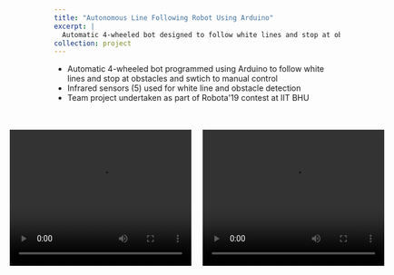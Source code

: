 ```yaml
---
title: "Autonomous Line Following Robot Using Arduino"
excerpt: |
  Automatic 4-wheeled bot designed to follow white lines and stop at obstacles. Team project undertaken as part of Robota'19 contest at IIT BHU 
collection: project
---
```


- Automatic 4-wheeled bot programmed using Arduino to follow white lines and stop at obstacles and swtich to manual control
- Infrared sensors (5) used for white line and obstacle detection
- Team project undertaken as part of Robota'19 contest at IIT BHU
<br>
<br>
<div style="display: flex; justify-content: center; gap: 20px;">
  <video width="320" height="240" controls>
    <source src="https://killshot667.github.io/shabarisnair.github.io/assets/videos/robota1.mp4" type="video/mp4">
  </video>

  <video width="320" height="240" controls>
    <source src="https://killshot667.github.io/shabarisnair.github.io/assets/videos/robota2.mp4" type="video/mp4">
  </video>
</div>

